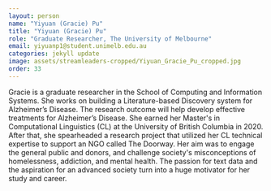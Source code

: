```yaml
---
layout: person
name: "Yiyuan (Gracie) Pu"
title: "Yiyuan (Gracie) Pu"
role: "Graduate Researcher, The University of Melbourne"
email: yiyuanp1@student.unimelb.edu.au
categories: jekyll update
image: assets/streamleaders-cropped/Yiyuan_Gracie_Pu_cropped.jpg
order: 33
---
```

Gracie is a graduate researcher in the School of Computing and Information Systems. She works on building a Literature-based Discovery system for Alzheimer’s Disease. The research outcome will help develop effective treatments for Alzheimer’s Disease. She earned her Master's in Computational Linguistics (CL) at the University of British Columbia in 2020. After that, she spearheaded a research project that utilized her CL technical expertise to support an NGO called The Doorway. Her aim was to engage the general public and donors, and challenge society's misconceptions of homelessness, addiction, and mental health. The passion for text data and the aspiration for an advanced society turn into a huge motivator for her study and career.

